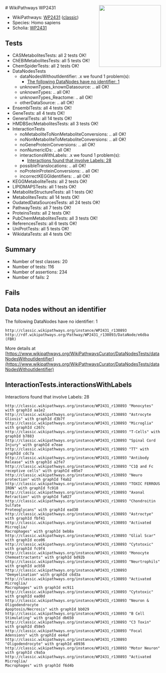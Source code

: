 <img style="float: right; width: 200px" src="https://upload.wikimedia.org/wikipedia/commons/thumb/8/83/Wplogo_with_text_500.png/640px-Wplogo_with_text_500.png" />
# WikiPathways WP2431

* WikiPathways: [WP2431](https://wikipathways.org/pathways/WP2431) ([classic](https://classic.wikipathways.org/instance/WP2431))
* Species: Homo sapiens
* Scholia: [WP2431](https://scholia.toolforge.org/wikipathways/WP2431)
## Tests
* CASMetabolitesTests: all 2 tests OK!
* ChEBIMetabolitesTests: all 5 tests OK!
* ChemSpiderTests: all 2 tests OK!
* DataNodesTests
    * dataNodesWithoutIdentifier: .x we found 1 problem(s):
        * [The following DataNodes have no identifier: 1](#d2d32fa0)
    * unknownTypes_knownDatasource: .. all OK!
    * unknownTypes: .. all OK!
    * unknownTypes_Reactome: .. all OK!
    * otherDataSource: .. all OK!
* EnsemblTests: all 4 tests OK!
* GeneTests: all 4 tests OK!
* GeneralTests: all 14 tests OK!
* HMDBSecMetabolitesTests: all 3 tests OK!
* InteractionTests
    * noMetaboliteToNonMetaboliteConversions: .. all OK!
    * noNonMetaboliteToMetaboliteConversions: .. all OK!
    * noGeneProteinConversions: .. all OK!
    * nonNumericIDs: .. all OK!
    * interactionsWithLabels: .x we found 1 problem(s):
        * [Interactions found that involve Labels: 28](#fe97a8df)
    * possibleTranslocations: .. all OK!
    * noProteinProteinConversions: .. all OK!
    * incorrectKEGGIdentifiers: .. all OK!
* KEGGMetaboliteTests: all 2 tests OK!
* LIPIDMAPSTests: all 1 tests OK!
* MetaboliteStructureTests: all 1 tests OK!
* MetabolitesTests: all 14 tests OK!
* OudatedDataSourcesTests: all 24 tests OK!
* PathwayTests: all 7 tests OK!
* ProteinsTests: all 2 tests OK!
* PubChemMetabolitesTests: all 3 tests OK!
* ReferencesTests: all 6 tests OK!
* UniProtTests: all 5 tests OK!
* WikidataTests: all 4 tests OK!


## Summary

* Number of test classes: 20
* Number of tests: 116
* Number of assertions: 234
* Number of fails: 2

## Fails

<a name="d2d32fa0" />

## Data nodes without an identifier

The following DataNodes have no identifier: 1
```
http://classic.wikipathways.org/instance/WP2431_r130893 http://rdf.wikipathways.org/Pathway/WP2431_r130893/DataNode/e6dba (FBR)
```

More details at [https://www.wikipathways.org/WikiPathwaysCurator/DataNodesTests/dataNodesWithoutIdentifier](https://www.wikipathways.org/WikiPathwaysCurator/DataNodesTests/dataNodesWithoutIdentifier)

<a name="fe97a8df" />

## InteractionTests.interactionsWithLabels

Interactions found that involve Labels: 28
```
http://classic.wikipathways.org/instance/WP2431_r130893 "Monocytes" with graphId aa1e2
http://classic.wikipathways.org/instance/WP2431_r130893 "Astrocyte Gliosis" with graphId d3b7f
http://classic.wikipathways.org/instance/WP2431_r130893 "Microglia" with graphId c267c
http://classic.wikipathways.org/instance/WP2431_r130893 "T-Cells" with graphId b7883
http://classic.wikipathways.org/instance/WP2431_r130893 "Spinal Cord 
Injury" with graphId e7eae
http://classic.wikipathways.org/instance/WP2431_r130893 "TT" with graphId cdc7a
http://classic.wikipathways.org/instance/WP2431_r130893 "Antibody Release" with graphId a2fe7
http://classic.wikipathways.org/instance/WP2431_r130893 "C1Q and Fc receptive cells" with graphId e85e7
http://classic.wikipathways.org/instance/WP2431_r130893 "Neuro protection" with graphId f4ab2
http://classic.wikipathways.org/instance/WP2431_r130893 "TOXIC FERROUS
IRON" with graphId fc918
http://classic.wikipathways.org/instance/WP2431_r130893 "Axonal Retraction" with graphId fa027
http://classic.wikipathways.org/instance/WP2431_r130893 "Chondroitin Sulfate 
Proteoglycans" with graphId ead30
http://classic.wikipathways.org/instance/WP2431_r130893 "Astroctye" with graphId fbf41
http://classic.wikipathways.org/instance/WP2431_r130893 "Activated Microglia/
Macrophages" with graphId beb8a
http://classic.wikipathways.org/instance/WP2431_r130893 "Glial Scar" with graphId ece06
http://classic.wikipathways.org/instance/WP2431_r130893 "Cytotoxic" with graphId fc9f4
http://classic.wikipathways.org/instance/WP2431_r130893 "Monocyte Chemoattractants" with graphId bd92b
http://classic.wikipathways.org/instance/WP2431_r130893 "Neurtrophils" with graphId acb58
http://classic.wikipathways.org/instance/WP2431_r130893 "Demyelination" with graphId c6d3a
http://classic.wikipathways.org/instance/WP2431_r130893 "Activated Microglia/
Macrophages" with graphId ec911
http://classic.wikipathways.org/instance/WP2431_r130893 "Cytotoxic" with graphId ead0d
http://classic.wikipathways.org/instance/WP2431_r130893 "Neuron & 
Oligodendrocyte
Apoptosis/Necrosis" with graphId bb029
http://classic.wikipathways.org/instance/WP2431_r130893 "B Cell Stimulating" with graphId db650
http://classic.wikipathways.org/instance/WP2431_r130893 "C3 Toxin" with graphId d58e5
http://classic.wikipathways.org/instance/WP2431_r130893 "Focal Adensions" with graphId ee4af
http://classic.wikipathways.org/instance/WP2431_r130893 "Oligodendrocyte" with graphId e8936
http://classic.wikipathways.org/instance/WP2431_r130893 "Motor Neuron" with graphId c9a5a
http://classic.wikipathways.org/instance/WP2431_r130893 "Activated Microglia/
Macrophages" with graphId f6d4b
```

